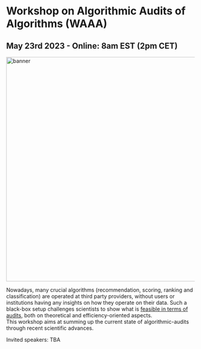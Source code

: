 # Workshop on Algorithmic Audits of Algorithms (WAAA)
## May 23rd 2023 - Online: 8am EST (2pm CET) 

<img src="https://github.com/erwanlemerrer/awesome-audit-algorithms/blob/main/resources/audit.png" width="600" alt="banner" class="center">

Nowadays, many crucial algorithms (recommendation, scoring, ranking and classification) are operated at third party providers, without users or institutions having any insights on how they operate on their data. Such a black-box setup challenges scientists to show what is [feasible in terms of audits](https://github.com/erwanlemerrer/awesome-audit-algorithms), both on theoretical and efficiency-oriented aspects.\
This workshop aims at summing up the current state of algorithmic-audits through recent scientific advances.

Invited speakers:
TBA
